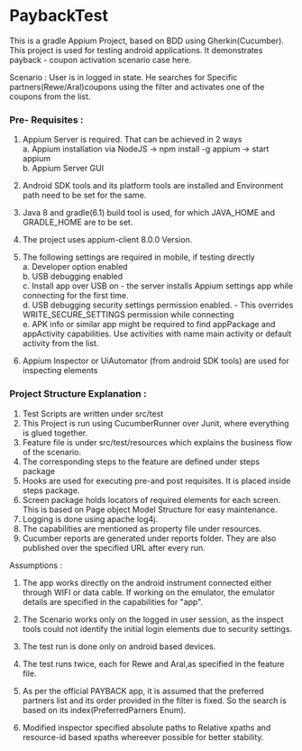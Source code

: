 # PaybackTest


This is a gradle Appium Project, based on BDD using Gherkin(Cucumber). This project is used for testing android applications. It demonstrates payback - coupon activation scenario case here. 

Scenario : User is in logged in state. He searches for Specific partners(Rewe/Aral)coupons using the filter and activates one of the coupons from the list.

<b><h3>Pre- Requisites :</h3></b>

1. Appium Server is required. That can be achieved in 2 ways
    <br/>	a. Appium installation via NodeJS -> npm install -g appium -> start appium
	<br/>    b. Appium Server GUI
    
2. Android SDK tools and its platform tools are installed and Environment path need to be set for the same. 
2. Java 8 and gradle(6.1) build tool is used, for which JAVA_HOME and GRADLE_HOME are to be set.
3. The project uses appium-client 8.0.0 Version.
4. The following settings are required in mobile, if testing directly
<br/>	a. Developer option enabled
<br/>	b. USB debugging enabled
<br/>	c. Install app over USB on - the server installs Appium settings app while connecting for the first time. 
<br/>	d. USB debugging security settings permission enabled. - This overrides WRITE_SECURE_SETTINGS permission while connecting
<br/>	e. APK info or similar app might be required to find appPackage and appActivity capabilities. Use activities with name main activity or default activity from the list.
5. Appium Inspector or UiAutomator (from android SDK tools) are used for inspecting elements


<b><h3>Project Structure Explanation :</h3></b>

1. Test Scripts are written under src/test
2. This Project is run using CucumberRunner over Junit, where everything is glued together.
3. Feature file is under src/test/resources which explains the business flow of the scenario.
4. The corresponding steps to the feature are defined under steps package
5. Hooks are used for executing pre-and post requisites. It is placed inside steps package.
6. Screen package holds locators of required elements for each screen. This is based on Page object Model Structure for easy maintenance. 
8. Logging is done using apache log4j.
9. The capabilities are mentioned as property file under resources.
10. Cucumber reports are generated under reports folder. They are also published over the specified URL after every run.


Assumptions :

1. The app works directly on the android instrument connected either through WIFI or data cable. If working on the emulator, the emulator details are specified in the capabilities for "app".

2. The Scenario works only on the logged in user session, as the inspect tools could not identify the initial login elements due to security settings.
 
3. The test run is done only on android based devices.

4. The test runs twice, each for Rewe and Aral,as specified in the feature file.

5. As per the official PAYBACK app, it is assumed that the preferred partners list and its order provided in the filter is fixed. So the search is based on its index(PreferredParners Enum).

5. Modified inspector specified absolute paths to Relative xpaths and resource-id based xpaths whereever possible for better stability.


